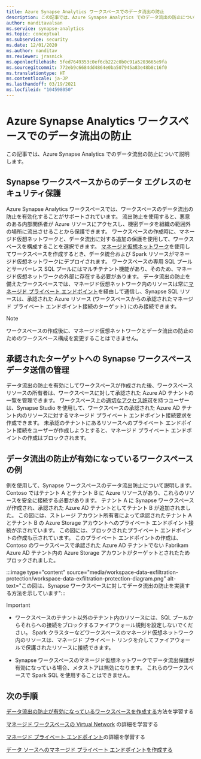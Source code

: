 ```yaml
---
title: Azure Synapse Analytics ワークスペースでのデータ流出の防止
description: この記事では、Azure Synapse Analytics でのデータ流出の防止について説明します。
author: nanditavalsan
ms.service: synapse-analytics
ms.topic: conceptual
ms.subservice: security
ms.date: 12/01/2020
ms.author: nanditav
ms.reviewer: jrasnick
ms.openlocfilehash: 5fed7649353c0ef6cb222c0b0c91a5203665e9fa
ms.sourcegitcommit: 772eb9c6684dd4864e0ba507945a83e48b8c16f0
ms.translationtype: HT
ms.contentlocale: ja-JP
ms.lasthandoff: 03/19/2021
ms.locfileid: "104598050"
---
```

# <a name="data-exfiltration-protection-for-azure-synapse-analytics-workspaces"></a>Azure Synapse Analytics ワークスペースでのデータ流出の防止
この記事では、Azure Synapse Analytics でのデータ流出の防止について説明します。

## <a name="securing-data-egress-from-synapse-workspaces"></a>Synapse ワークスペースからのデータ エグレスのセキュリティ保護
Azure Synapse Analytics ワークスペースでは、ワークスペースのデータ流出の防止を有効化することがサポートされています。 流出防止を使用すると、悪意のある内部関係者が Azure リソースにアクセスし、機密データを組織の範囲外の場所に流出させることから保護できます。 ワークスペースの作成時に、マネージド仮想ネットワークと、データ流出に対する追加の保護を使用して、ワークスペースを構成することを選択できます。 [マネージド仮想ネットワーク](./synapse-workspace-managed-vnet.md)を使用してワークスペースを作成するとき、データ統合および Spark リソースがマネージド仮想ネットワークにデプロイされます。 ワークスペースの専用 SQL プールとサーバーレス SQL プールにはマルチテナント機能があり、そのため、マネージド仮想ネットワークの外部に存在する必要があります。 データ流出の防止を備えたワークスペースでは、マネージド仮想ネットワーク内のリソースは常に[マネージド プライベート エンドポイント](./synapse-workspace-managed-private-endpoints.md)を経由して通信し、Synapse SQL リソースは、承認された Azure リソース (ワークスペースからの承認されたマネージド プライベート エンドポイント接続のターゲット) にのみ接続できます。 

> [!Note]
> ワークスペースの作成後に、マネージド仮想ネットワークとデータ流出の防止のためのワークスペース構成を変更することはできません。

## <a name="managing-synapse-workspace-data-egress-to-approved-targets"></a>承認されたターゲットへの Synapse ワークスペース データ送信の管理
データ流出の防止を有効にしてワークスペースが作成された後、ワークスペース リソースの所有者は、ワークスペースに対して承認された Azure AD テナントの一覧を管理できます。 ワークスペース上の[適切なアクセス許可](./synapse-workspace-access-control-overview.md)を持つユーザーは、Synapse Studio を使用して、ワークスペースの承認された Azure AD テナント内のリソースに対するマネージド プライベート エンドポイント接続要求を作成できます。 未承認のテナントにあるリソースへのプライベート エンドポイント接続をユーザーが作成しようとすると、マネージド プライベート エンドポイントの作成はブロックされます。

## <a name="sample-workspace-with-data-exfiltration-protection-enabled"></a>データ流出の防止が有効になっているワークスペースの例
例を使用して、Synapse ワークスペースのデータ流出防止について説明します。 Contoso ではテナント A とテナント B に Azure リソースがあり、これらのリソースを安全に接続する必要があります。 テナント A に Synapse ワークスペースが作成され、承認された Azure AD テナントとしてテナント B が追加されました。 この図には、ストレージ アカウント所有者によって承認されたテナント A とテナント B の Azure Storage アカウントへのプライベート エンドポイント接続が示されています。 この図には、ブロックされたプライベート エンドポイントの作成も示されています。 このプライベート エンドポイントの作成は、Contoso のワークスペースで承認された Azure AD テナントでない Fabrikam Azure AD テナント内の Azure Storage アカウントがターゲットとされたためブロックされました。

:::image type="content" source="media/workspace-data-exfiltration-protection/workspace-data-exfiltration-protection-diagram.png" alt-text="この図は、Synapse ワークスペースに対してデータ流出の防止を実装する方法を示しています":::

>[!IMPORTANT]
>
> - ワークスペースのテナント以外のテナント内のリソースには、SQL プールからそれらへの接続をブロックするファイアウォール規則を設定しないでください。 Spark クラスターなどワークスペースのマネージド仮想ネットワーク内のリソースは、マネージド プライベート リンクを介してファイアウォールで保護されたリソースに接続できます。
>
> - Synapse ワークスペースのマネージド仮想ネットワークでデータ流出保護が有効になっている場合、メタストアは無効になります。 これらのワークスペースで Spark SQL を使用することはできません。
> >

## <a name="next-steps"></a>次の手順

[データ流出の防止が有効になっているワークスペースを作成する](./how-to-create-a-workspace-with-data-exfiltration-protection.md)方法を学習する

[マネージド ワークスペースの Virtual Network](./synapse-workspace-managed-vnet.md) の詳細を学習する

[マネージド プライベート エンドポイント](./synapse-workspace-managed-private-endpoints.md)の詳細を学習する

[データ ソースへのマネージド プライベート エンドポイントを作成する](./how-to-create-managed-private-endpoints.md)
